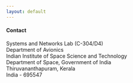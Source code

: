 ```yaml
---
layout: default
---
```


#### Contact

Systems and Networks Lab (C-304/D4)  
Department of Avionics  
Indian Institute of Space Science and Technology  
Department of Space, Government of India  
Thiruvananthapuram, Kerala  
India - 695547

